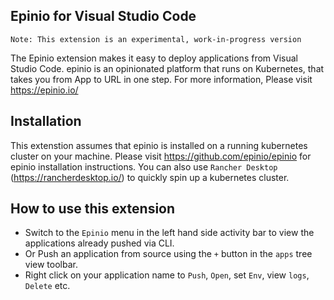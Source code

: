 ## Epinio for Visual Studio Code

`Note: This extension is an experimental, work-in-progress version`

The Epinio extension makes it easy to deploy applications from Visual Studio Code. 
epinio is an opinionated platform that runs on Kubernetes, that takes you from App to URL in one step.
For more information, Please visit https://epinio.io/

## Installation

This extenstion assumes that epinio is installed on a running kubernetes cluster on your machine. 
Please visit https://github.com/epinio/epinio for epinio installation instructions.
You can also use `Rancher Desktop` (https://rancherdesktop.io/) to quickly spin up a kubernetes cluster.

## How to use this extension

- Switch to the `Epinio` menu in the left hand side activity bar to view the applications already pushed via CLI.
- Or Push an application from source using the `+` button in the `apps` tree view toolbar.
- Right click on your application name to `Push`, `Open`, set `Env`, view `logs`, `Delete` etc.
